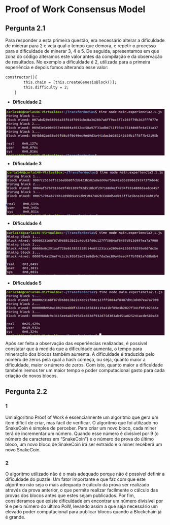 # Proof of Work Consensus Model

## Pergunta 2.1

Para responder a esta primeira questão, era necessário alterar a dificuldade de minerar para 2 e veja qual o tempo que demora, 
e repetir o processo para a dificuldade de minerar 3, 4 e 5. De seguida, apresentamos em que zona do código alteramos este 
valor antes da compilação e da observação de resultados. No exemplo a dificuldade é 2, utilizada para a primeira experiência e 
depois fomos alterando esse valor:

```
constructor(){
        this.chain = [this.createGenesisBlock()];
        this.difficulty = 2;
    }
```

- **Dificuldade 2**

<p align="center">
    <img src="P21_2.png" width="500">
</p>

- **Dificuldade 3**

<p align="center">
    <img src="P21_3.png" width="500">
</p>

- **Dificuldade 4**

<p align="center">
    <img src="P21_4.png" width="500">
</p>

- **Dificuldade 5**

<p align="center">
    <img src="P21_5.png" width="500">
</p>


Após ser feita a observação das experiências realizadas, é possível constatar que à medida que a dificuldade aumenta, o tempo 
para mineração dos blocos também aumenta. A dificuldade é traduzida pelo número de zeros pela qual a hash começa, ou seja, 
quanto maior a dificuldade, maior o número de zeros. Com isto, quanto maior a dificuldade também iremos ter um maior tempo e 
poder computacional gasto para cada criação de novos blocos.

## Pergunta 2.2

### 1

Um algoritmo Proof of Work é essencialmente um algoritmo que gera um item difícil de criar, mas fácil de verificar. O algoritmo 
que foi utilizado no SnakeCoin é simples de perceber. Para criar um novo bloco, cada miner terá de incrementar um número. 
Quando esse número é divisível por 9 (o número de caracteres em “SnakeCoin”) e o número de prova do último bloco, um novo bloco 
de SnakeCoin irá ser extraído e o miner receberá um novo SnakeCoin.

### 2

O algoritmo utilizado não é o mais adequado porque não é possível definir a dificuldade do puzzle. Um fator importante e que 
faz com que este algoritmo não seja o mais adequadp é cálculo da prova ser realizado através da prova anterior, o que permite 
realizar facilmente o cálculo das provas dos blocos antes que estes sejam publicados. Por fim, consideramos que existe 
dificuldade em encontrar um número divisível por 9 e pelo número do último PoW, levando assim a que seja necessário um elevado 
poder computacional para publicar blocos quando a Blockchain já é grande.
